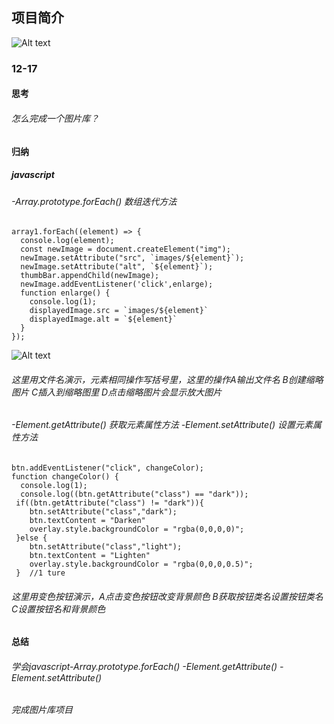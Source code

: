 ## 项目简介
![Alt text](../../E:/pheny-blog/img/09.png)

### 12-17 
#### 思考
###### 怎么完成一个图片库？

#### 归纳
##### javascript
###### -Array.prototype.forEach() 数组迭代方法
```
array1.forEach((element) => {
  console.log(element);
  const newImage = document.createElement("img");
  newImage.setAttribute("src", `images/${element}`);
  newImage.setAttribute("alt", `${element}`);
  thumbBar.appendChild(newImage);
  newImage.addEventListener('click',enlarge);
  function enlarge() {
    console.log(1);
    displayedImage.src = `images/${element}`
    displayedImage.alt = `${element}`
  }
});
```
![Alt text](../../E:/pheny-blog/img/10.png)
###### 这里用文件名演示，元素相同操作写括号里，这里的操作A输出文件名 B创建缩略图片 C插入到缩略图里 D点击缩略图片会显示放大图片
###### -Element.getAttribute() 获取元素属性方法 -Element.setAttribute() 设置元素属性方法
```
btn.addEventListener("click", changeColor);
function changeColor() {
  console.log(1);
  console.log((btn.getAttribute("class") == "dark"));
 if((btn.getAttribute("class") != "dark")){
    btn.setAttribute("class","dark");
    btn.textContent = "Darken"
    overlay.style.backgroundColor = "rgba(0,0,0,0)";
 }else {
    btn.setAttribute("class","light");
    btn.textContent = "Lighten"
    overlay.style.backgroundColor = "rgba(0,0,0,0.5)";
 }  //1 ture
```
###### 这里用变色按钮演示，A点击变色按钮改变背景颜色 B获取按钮类名设置按钮类名 C设置按钮名和背景颜色
#### 总结 
###### 学会javascript-Array.prototype.forEach() -Element.getAttribute()  -Element.setAttribute() 
###### 完成图片库项目